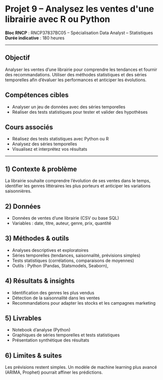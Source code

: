 # Projet 9 – Analysez les ventes d'une librairie avec R ou Python

**Bloc RNCP** : RNCP37837BC05 – Spécialisation Data Analyst – Statistiques  
**Durée indicative** : 180 heures  

---

## Objectif
Analyser les ventes d’une librairie pour comprendre les tendances et fournir des recommandations. Utiliser des méthodes statistiques et des séries temporelles afin d’évaluer les performances et anticiper les évolutions.

## Compétences cibles
- Analyser un jeu de données avec des séries temporelles  
- Réaliser des tests statistiques pour tester et valider des hypothèses  

## Cours associés
- Réalisez des tests statistiques avec Python ou R  
- Analysez des séries temporelles  
- Visualisez et interprétez vos résultats  

---

## 1) Contexte & problème
La librairie souhaite comprendre l’évolution de ses ventes dans le temps, identifier les genres littéraires les plus porteurs et anticiper les variations saisonnières.

## 2) Données
- Données de ventes d’une librairie (CSV ou base SQL)  
- Variables : date, titre, auteur, genre, prix, quantité  

## 3) Méthodes & outils
- Analyses descriptives et exploratoires  
- Séries temporelles (tendances, saisonnalité, prévisions simples)  
- Tests statistiques (corrélations, comparaisons de moyennes)  
- Outils : Python (Pandas, Statsmodels, Seaborn),  

## 4) Résultats & insights
- Identification des genres les plus vendus  
- Détection de la saisonnalité dans les ventes  
- Recommandations pour adapter les stocks et les campagnes marketing  

## 5) Livrables
- Notebook d’analyse (Python)  
- Graphiques de séries temporelles et tests statistiques  
- Présentation synthétique des résultats  

## 6) Limites & suites
Les prévisions restent simples. Un modèle de machine learning plus avancé (ARIMA, Prophet) pourrait affiner les prédictions.
